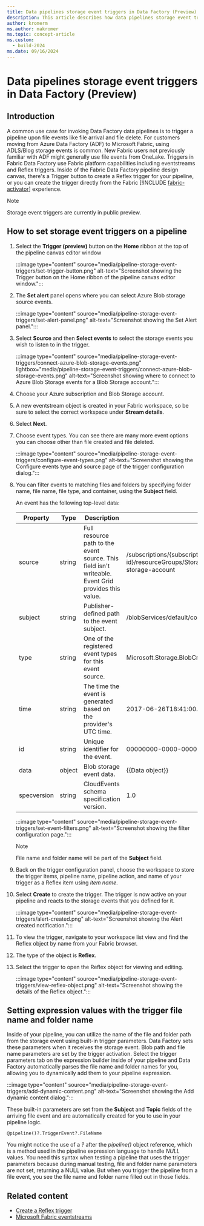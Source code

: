 ```yaml
---
title: Data pipelines storage event triggers in Data Factory (Preview)
description: This article describes how data pipelines storage event triggers work in Data Factory for Microsoft Fabric.
author: kromerm
ms.author: makromer
ms.topic: concept-article
ms.custom:
  - build-2024
ms.date: 09/16/2024
---
```


# Data pipelines storage event triggers in Data Factory (Preview)

## Introduction

A common use case for invoking Data Factory data pipelines is to trigger a pipeline upon file events like file arrival and file delete. For customers moving from Azure Data Factory (ADF) to Microsoft Fabric, using ADLS/Blog storage events is common. New Fabric users not previously familiar with ADF might generally use file events from OneLake. Triggers in Fabric Data Factory use Fabric platform capabilities including eventstreams and Reflex triggers. Inside of the Fabric Data Factory pipeline design canvas, there's a Trigger button to create a Reflex trigger for your pipeline, or you can create the trigger directly from the Fabric [!INCLUDE [fabric-activator](../real-time-intelligence/includes/fabric-activator.md)] experience.

> [!NOTE]
> Storage event triggers are currently in public preview.

## How to set storage event triggers on a pipeline

1. Select the **Trigger (preview)** button on the **Home** ribbon at the top of the pipeline canvas editor window

   :::image type="content" source="media/pipeline-storage-event-triggers/set-trigger-button.png" alt-text="Screenshot showing the Trigger button on the Home ribbon of the pipeline canvas editor window.":::

1. The **Set alert** panel opens where you can select Azure Blob storage source events.

   :::image type="content" source="media/pipeline-storage-event-triggers/set-alert-panel.png" alt-text="Screenshot showing the Set Alert panel.":::

1. Select **Source** and then **Select events** to select the storage events you wish to listen to in the trigger.

   :::image type="content" source="media/pipeline-storage-event-triggers/connect-azure-blob-storage-events.png" lightbox="media/pipeline-storage-event-triggers/connect-azure-blob-storage-events.png" alt-text="Screenshot showing where to connect to Azure Blob Storage events for a Blob Storage account.":::

1. Choose your Azure subscription and Blob Storage account.
1. A new eventstream object is created in your Fabric workspace, so be sure to select the correct workspace under **Stream details**.
1. Select **Next**.
1. Choose event types. You can see there are many more event options you can choose other than file created and file deleted.

   :::image type="content" source="media/pipeline-storage-event-triggers/configure-event-types.png" alt-text="Screenshot showing the Configure events type and source page of the trigger configuration dialog.":::

1. You can filter events to matching files and folders by specifying folder name, file name, file type, and container, using the **Subject** field.

   An event has the following top-level data:

   | Property | Type   | Description                                                                                                 | Example                                                                                                                             |
   |----------|--------|-------------------------------------------------------------------------------------------------------------|-------------------------------------------------------------------------------------------------------------------------------------|
   | source   | string | Full resource path to the event source. This field isn't writeable. Event Grid provides this value.        | /subscriptions/{subscription-id}/resourceGroups/Storage/providers/Microsoft.Storage/storageAccounts/my-storage-account             |
   | subject  | string | Publisher-defined path to the event subject.                                                               | /blobServices/default/containers/my-file-system/blobs/new-file.txt                                                                 |
   | type     | string | One of the registered event types for this event source.                                                  | Microsoft.Storage.BlobCreated                                                                                                      |
   | time     | string | The time the event is generated based on the provider's UTC time.                                         | 2017-06-26T18:41:00.9584103Z                                                                                                       |
   | id       | string | Unique identifier for the event.                                                                            | 00000000-0000-0000-0000-000000000000                                                                                                |
   | data     | object | Blob storage event data.                                                                                   | {{Data object}}                                                                                                                     |
   | specversion | string | CloudEvents schema specification version.                                                                  | 1.0                                                                                                                                 |

   :::image type="content" source="media/pipeline-storage-event-triggers/set-event-filters.png" alt-text="Screenshot showing the filter configuration page.":::

   > [!NOTE]
   > File name and folder name will be part of the **Subject** field.

1. Back on the trigger configuration panel, choose the workspace to store the trigger items, pipeline name, pipeline action, and name of your trigger as a Reflex item using _item name_.

1. Select **Create** to create the trigger. The trigger is now active on your pipeline and reacts to the storage events that you defined for it.

   :::image type="content" source="media/pipeline-storage-event-triggers/alert-created.png" alt-text="Screenshot showing the Alert created notification.":::

1. To view the trigger, navigate to your workspace list view and find the Reflex object by name from your Fabric browser.
1. The type of the object is **Reflex**.
1. Select the trigger to open the Reflex object for viewing and editing.

   :::image type="content" source="media/pipeline-storage-event-triggers/view-reflex-object.png" alt-text="Screenshot showing the details of the Reflex object.":::

## Setting expression values with the trigger file name and folder name

Inside of your pipeline, you can utilize the name of the file and folder path from the storage event using built-in trigger parameters. Data Factory sets these parameters when it receives the storage event. Blob path and file name parameters are set by the trigger activation. Select the trigger parameters tab on the expression builder inside of your pipeline and Data Factory automatically parses the file name and folder names for you, allowing you to dynamically add them to your pipeline expression.

:::image type="content" source="media/pipeline-storage-event-triggers/add-dynamic-content.png" alt-text="Screenshot showing the Add dynamic content dialog.":::

These built-in parameters are set from the **Subject** and **Topic** fields of the arriving file event and are automatically created for you to use in your pipeline logic. 

```@pipeline()?.TriggerEvent?.FileName```

You might notice the use of a _?_ after the _pipeline()_ object reference, which is a method used in the pipeline expression language to handle _NULL_ values. You need this syntax when testing a pipeline that uses the trigger parameters because during manual testing, file and folder name parameters are not set, returning a NULL value. But when you trigger the pipeline from a file event, you see the file name and folder name filled out in those fields.

## Related content

- [Create a Reflex trigger](../real-time-intelligence/data-activator/activator-get-started.md#create-an-activator-item)
- [Microsoft Fabric eventstreams](../real-time-analytics/event-streams/overview.md)
